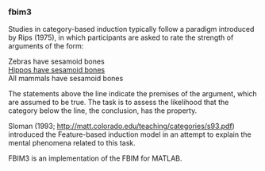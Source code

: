 
### fbim3
Studies in category-based induction typically follow a paradigm introduced by Rips (1975), in which participants are asked to rate the strength of arguments of the form:

Zebras have sesamoid bones<br/>
<ins>Hippos have sesamoid bones</ins><br/>
All mammals have sesamoid bones<br/>

The statements above the line indicate the premises of the argument, which are assumed to be true. The task is to assess the likelihood that the category below the line, the conclusion, has the property.

Sloman (1993; http://matt.colorado.edu/teaching/categories/s93.pdf) introduced the Feature-based induction model in an attempt to explain the mental phenomena related to this task.

FBIM3 is an implementation of the FBIM for MATLAB.
